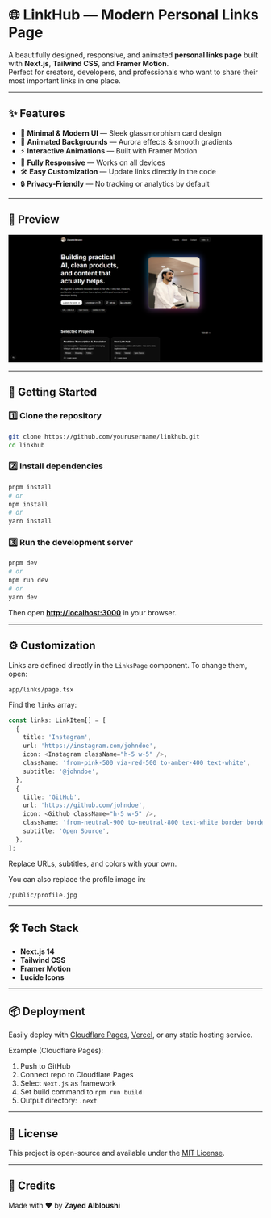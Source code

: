 # 🌐 LinkHub — Modern Personal Links Page

A beautifully designed, responsive, and animated **personal links page** built with **Next.js**, **Tailwind CSS**, and **Framer Motion**.  
Perfect for creators, developers, and professionals who want to share their most important links in one place.

---

## ✨ Features

- 🎨 **Minimal & Modern UI** — Sleek glassmorphism card design
- 🌈 **Animated Backgrounds** — Aurora effects & smooth gradients
- ⚡ **Interactive Animations** — Built with Framer Motion
- 📱 **Fully Responsive** — Works on all devices
- 🛠 **Easy Customization** — Update links directly in the code
- 🔒 **Privacy-Friendly** — No tracking or analytics by default

---

## 📸 Preview

![Preview Screenshot](public/preview.PNG)

---

## 🚀 Getting Started

### 1️⃣ Clone the repository
```bash
git clone https://github.com/yourusername/linkhub.git
cd linkhub
````

### 2️⃣ Install dependencies

```bash
pnpm install
# or
npm install
# or
yarn install
```

### 3️⃣ Run the development server

```bash
pnpm dev
# or
npm run dev
# or
yarn dev
```

Then open **[http://localhost:3000](http://localhost:3000)** in your browser.

---

## ⚙️ Customization

Links are defined directly in the `LinksPage` component.
To change them, open:

```
app/links/page.tsx
```

Find the `links` array:

```ts
const links: LinkItem[] = [
  {
    title: 'Instagram',
    url: 'https://instagram.com/johndoe',
    icon: <Instagram className="h-5 w-5" />,
    className: 'from-pink-500 via-red-500 to-amber-400 text-white',
    subtitle: '@johndoe',
  },
  {
    title: 'GitHub',
    url: 'https://github.com/johndoe',
    icon: <Github className="h-5 w-5" />,
    className: 'from-neutral-900 to-neutral-800 text-white border border-neutral-700/60',
    subtitle: 'Open Source',
  },
];
```

Replace URLs, subtitles, and colors with your own.

You can also replace the profile image in:

```
/public/profile.jpg
```

---

## 🛠 Tech Stack

* **Next.js 14**
* **Tailwind CSS**
* **Framer Motion**
* **Lucide Icons**

---

## 📦 Deployment

Easily deploy with [Cloudflare Pages](https://pages.cloudflare.com/), [Vercel](https://vercel.com/), or any static hosting service.

Example (Cloudflare Pages):

1. Push to GitHub
2. Connect repo to Cloudflare Pages
3. Select `Next.js` as framework
4. Set build command to `npm run build`
5. Output directory: `.next`

---

## 📄 License

This project is open-source and available under the [MIT License](LICENSE).

---

## 🙌 Credits

Made with ❤️ by **Zayed Albloushi**
